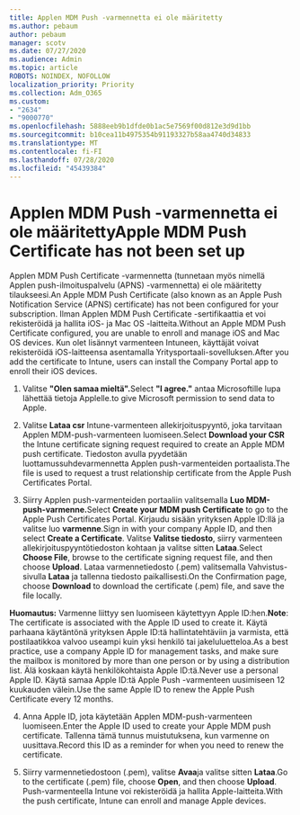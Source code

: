 ```yaml
---
title: Applen MDM Push -varmennetta ei ole määritetty
ms.author: pebaum
author: pebaum
manager: scotv
ms.date: 07/27/2020
ms.audience: Admin
ms.topic: article
ROBOTS: NOINDEX, NOFOLLOW
localization_priority: Priority
ms.collection: Adm_O365
ms.custom:
- "2634"
- "9000770"
ms.openlocfilehash: 5888eeb9b1dfde0b1ac5e7569f00d812e3d9d1bb
ms.sourcegitcommit: b10cea11b4975354b91193327b58aa4740d34833
ms.translationtype: MT
ms.contentlocale: fi-FI
ms.lasthandoff: 07/28/2020
ms.locfileid: "45439384"
---
```

# <a name="apple-mdm-push-certificate-has-not-been-set-up"></a><span data-ttu-id="86c05-102">Applen MDM Push -varmennetta ei ole määritetty</span><span class="sxs-lookup"><span data-stu-id="86c05-102">Apple MDM Push Certificate has not been set up</span></span>

<span data-ttu-id="86c05-103">Applen MDM Push Certificate -varmennetta (tunnetaan myös nimellä Applen push-ilmoituspalvelu (APNS) -varmennetta) ei ole määritetty tilaukseesi.</span><span class="sxs-lookup"><span data-stu-id="86c05-103">An Apple MDM Push Certificate (also known as an Apple Push Notification Service (APNS) certificate) has not been configured for your subscription.</span></span> <span data-ttu-id="86c05-104">Ilman Applen MDM Push Certificate -sertifikaattia et voi rekisteröidä ja hallita iOS- ja Mac OS -laitteita.</span><span class="sxs-lookup"><span data-stu-id="86c05-104">Without an Apple MDM Push Certificate configured, you are unable to enroll and manage iOS and Mac OS devices.</span></span> <span data-ttu-id="86c05-105">Kun olet lisännyt varmenteen Intuneen, käyttäjät voivat rekisteröidä iOS-laitteensa asentamalla Yritysportaali-sovelluksen.</span><span class="sxs-lookup"><span data-stu-id="86c05-105">After you add the certificate to Intune, users can install the Company Portal app to enroll their iOS devices.</span></span>

1. <span data-ttu-id="86c05-106">Valitse **"Olen samaa mieltä".**</span><span class="sxs-lookup"><span data-stu-id="86c05-106">Select **"I agree."**</span></span> <span data-ttu-id="86c05-107">antaa Microsoftille lupa lähettää tietoja Applelle.</span><span class="sxs-lookup"><span data-stu-id="86c05-107">to give Microsoft permission to send data to Apple.</span></span>

2. <span data-ttu-id="86c05-108">Valitse **Lataa csr** Intune-varmenteen allekirjoituspyyntö, joka tarvitaan Applen MDM-push-varmenteen luomiseen.</span><span class="sxs-lookup"><span data-stu-id="86c05-108">Select **Download your CSR** the Intune certificate signing request required to create an Apple MDM push certificate.</span></span> <span data-ttu-id="86c05-109">Tiedoston avulla pyydetään luottamussuhdevarmennetta Applen push-varmenteiden portaalista.</span><span class="sxs-lookup"><span data-stu-id="86c05-109">The file is used to request a trust relationship certificate from the Apple Push Certificates Portal.</span></span>

3. <span data-ttu-id="86c05-110">Siirry Applen push-varmenteiden portaaliin valitsemalla **Luo MDM-push-varmenne.**</span><span class="sxs-lookup"><span data-stu-id="86c05-110">Select **Create your MDM push Certificate** to go to the Apple Push Certificates Portal.</span></span> <span data-ttu-id="86c05-111">Kirjaudu sisään yrityksen Apple ID:llä ja valitse luo **varmenne**.</span><span class="sxs-lookup"><span data-stu-id="86c05-111">Sign in with your company Apple ID, and then select **Create a Certificate**.</span></span> <span data-ttu-id="86c05-112">Valitse **Valitse tiedosto**, siirry varmenteen allekirjoituspyyntötiedoston kohtaan ja valitse sitten **Lataa**.</span><span class="sxs-lookup"><span data-stu-id="86c05-112">Select **Choose File**, browse to the certificate signing request file, and then choose **Upload**.</span></span> <span data-ttu-id="86c05-113">Lataa varmennetiedosto (.pem) valitsemalla Vahvistus-sivulla **Lataa** ja tallenna tiedosto paikallisesti.</span><span class="sxs-lookup"><span data-stu-id="86c05-113">On the Confirmation page, choose **Download** to download the certificate (.pem) file, and save the file locally.</span></span>
 
<span data-ttu-id="86c05-114">**Huomautus:** Varmenne liittyy sen luomiseen käytettyyn Apple ID:hen.</span><span class="sxs-lookup"><span data-stu-id="86c05-114">**Note**: The certificate is associated with the Apple ID used to create it.</span></span> <span data-ttu-id="86c05-115">Käytä parhaana käytäntönä yrityksen Apple ID:tä hallintatehtäviin ja varmista, että postilaatikkoa valvoo useampi kuin yksi henkilö tai jakeluluetteloa.</span><span class="sxs-lookup"><span data-stu-id="86c05-115">As a best practice, use a company Apple ID for management tasks, and make sure the mailbox is monitored by more than one person or by using a distribution list.</span></span> <span data-ttu-id="86c05-116">Älä koskaan käytä henkilökohtaista Apple ID:tä.</span><span class="sxs-lookup"><span data-stu-id="86c05-116">Never use a personal Apple ID.</span></span> <span data-ttu-id="86c05-117">Käytä samaa Apple ID:tä Apple Push -varmenteen uusimiseen 12 kuukauden välein.</span><span class="sxs-lookup"><span data-stu-id="86c05-117">Use the same Apple ID to renew the Apple Push Certificate every 12 months.</span></span>
 
4. <span data-ttu-id="86c05-118">Anna Apple ID, jota käytetään Applen MDM-push-varmenteen luomiseen.</span><span class="sxs-lookup"><span data-stu-id="86c05-118">Enter the Apple ID used to create your Apple MDM push certificate.</span></span> <span data-ttu-id="86c05-119">Tallenna tämä tunnus muistutuksena, kun varmenne on uusittava.</span><span class="sxs-lookup"><span data-stu-id="86c05-119">Record this ID as a reminder for when you need to renew the certificate.</span></span>

5. <span data-ttu-id="86c05-120">Siirry varmennetiedostoon (.pem), valitse **Avaa**ja valitse sitten **Lataa**.</span><span class="sxs-lookup"><span data-stu-id="86c05-120">Go to the certificate (.pem) file, choose **Open**, and then choose **Upload**.</span></span> <span data-ttu-id="86c05-121">Push-varmenteella Intune voi rekisteröidä ja hallita Apple-laitteita.</span><span class="sxs-lookup"><span data-stu-id="86c05-121">With the push certificate, Intune can enroll and manage Apple devices.</span></span>